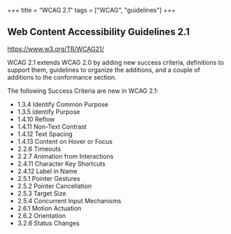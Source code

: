 +++
title = "WCAG 2.1"
tags = ["WCAG", "guidelines"]
+++

## Web Content Accessibility Guidelines 2.1

https://www.w3.org/TR/WCAG21/

WCAG 2.1 extends WCAG 2.0 by adding new success criteria, definitions to support them, guidelines to organize the additions, and a couple of additions to the conformance section.

The following Success Criteria are new in WCAG 2.1:

- 1.3.4 Identify Common Purpose
- 1.3.5 Identify Purpose
- 1.4.10 Reflow
- 1.4.11 Non-Text Contrast
- 1.4.12 Text Spacing
- 1.4.13 Content on Hover or Focus
- 2.2.6 Timeouts
- 2.2.7 Animation from Interactions
- 2.4.11 Character Key Shortcuts
- 2.4.12 Label in Name
- 2.5.1 Pointer Gestures
- 2.5.2 Pointer Cancellation
- 2.5.3 Target Size
- 2.5.4 Concurrent Input Mechanisms
- 2.6.1 Motion Actuation
- 2.6.2 Orientation
- 3.2.6 Status Changes